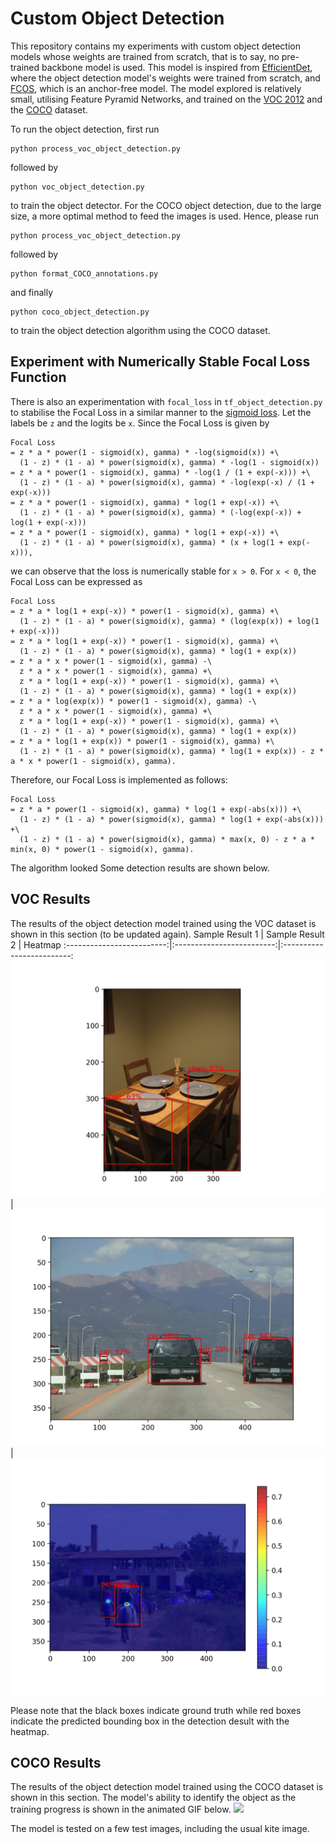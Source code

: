 # Custom Object Detection

This repository contains my experiments with custom object detection models whose weights are trained from scratch, that is to say, no pre-trained backbone model is used. This model is inspired from [EfficientDet](https://arxiv.org/abs/1911.09070), where the object detection model's weights were trained from scratch, and [FCOS](https://arxiv.org/abs/1904.01355), which is an anchor-free model. The model explored is relatively small, utilising Feature Pyramid Networks, and trained on the [VOC 2012](http://host.robots.ox.ac.uk/pascal/VOC/voc2012/) and the [COCO](https://cocodataset.org/#home) dataset. 

To run the object detection, first run
```
python process_voc_object_detection.py
```
followed by
```
python voc_object_detection.py
```
to train the object detector. For the COCO object detection, due to the large size, a more optimal method to feed the images is used. Hence, please run
```
python process_voc_object_detection.py
```
followed by
```
python format_COCO_annotations.py
```
and finally
```
python coco_object_detection.py
```
to train the object detection algorithm using the COCO dataset.

## Experiment with Numerically Stable Focal Loss Function
There is also an experimentation with `focal_loss` in `tf_object_detection.py` to stabilise the Focal Loss in a similar manner to the [sigmoid loss](https://www.tensorflow.org/api_docs/python/tf/nn/sigmoid_cross_entropy_with_logits). Let the labels be `z` and the logits be `x`. Since the Focal Loss is given by
```
Focal Loss 
= z * a * power(1 - sigmoid(x), gamma) * -log(sigmoid(x)) +\
  (1 - z) * (1 - a) * power(sigmoid(x), gamma) * -log(1 - sigmoid(x))
= z * a * power(1 - sigmoid(x), gamma) * -log(1 / (1 + exp(-x))) +\
  (1 - z) * (1 - a) * power(sigmoid(x), gamma) * -log(exp(-x) / (1 + exp(-x)))
= z * a * power(1 - sigmoid(x), gamma) * log(1 + exp(-x)) +\
  (1 - z) * (1 - a) * power(sigmoid(x), gamma) * (-log(exp(-x)) + log(1 + exp(-x)))
= z * a * power(1 - sigmoid(x), gamma) * log(1 + exp(-x)) +\
  (1 - z) * (1 - a) * power(sigmoid(x), gamma) * (x + log(1 + exp(-x))),
```
we can observe that the loss is numerically stable for `x > 0`. For `x < 0`, the Focal Loss can be expressed as
```
Focal Loss
= z * a * log(1 + exp(-x)) * power(1 - sigmoid(x), gamma) +\
  (1 - z) * (1 - a) * power(sigmoid(x), gamma) * (log(exp(x)) + log(1 + exp(-x)))
= z * a * log(1 + exp(-x)) * power(1 - sigmoid(x), gamma) +\
  (1 - z) * (1 - a) * power(sigmoid(x), gamma) * log(1 + exp(x))
= z * a * x * power(1 - sigmoid(x), gamma) -\
  z * a * x * power(1 - sigmoid(x), gamma) +\
  z * a * log(1 + exp(-x)) * power(1 - sigmoid(x), gamma) +\
  (1 - z) * (1 - a) * power(sigmoid(x), gamma) * log(1 + exp(x))
= z * a * log(exp(x)) * power(1 - sigmoid(x), gamma) -\
  z * a * x * power(1 - sigmoid(x), gamma) +\
  z * a * log(1 + exp(-x)) * power(1 - sigmoid(x), gamma) +\
  (1 - z) * (1 - a) * power(sigmoid(x), gamma) * log(1 + exp(x))
= z * a * log(1 + exp(x)) * power(1 - sigmoid(x), gamma) +\
  (1 - z) * (1 - a) * power(sigmoid(x), gamma) * log(1 + exp(x)) - z * a * x * power(1 - sigmoid(x), gamma).
```
Therefore, our Focal Loss is implemented as follows:
```
Focal Loss
= z * a * power(1 - sigmoid(x), gamma) * log(1 + exp(-abs(x))) +\
  (1 - z) * (1 - a) * power(sigmoid(x), gamma) * log(1 + exp(-abs(x))) +\
  (1 - z) * (1 - a) * power(sigmoid(x), gamma) * max(x, 0) - z * a * min(x, 0) * power(1 - sigmoid(x), gamma).
```
The algorithm looked Some detection results are shown below.

## VOC Results
The results of the object detection model trained using the VOC dataset is shown in this section (to be updated again).
Sample Result 1 | Sample Result 2 | Heatmap
:-------------------------:|:-------------------------:|:-------------------------:
![Result 12](obj_detection_result_12.jpg) | ![Result 24](obj_detection_result_24.jpg) | ![Result with Heatmap](obj_detection_result.jpg)

Please note that the black boxes indicate ground truth while red boxes indicate the predicted bounding box in the detection desult with the heatmap.

## COCO Results
The results of the object detection model trained using the COCO dataset is shown in this section. The model's ability to identify the object as the training progress is shown in the animated GIF below.
<img src="coco_object_detection.gif"/>

The model is tested on a few test images, including the usual kite image.



